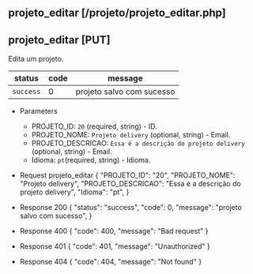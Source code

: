## projeto_editar [/projeto/projeto_editar.php]

## projeto_editar [PUT]

Edita um projeto.

status    | code | message
---       | ---  | ---
`success` |  0   | projeto salvo com sucesso

+ Parameters 
    + PROJETO_ID: `20` (required, string) - ID.
    + PROJETO_NOME: `Projeto delivery` (optional, string) - Email.
    + PROJETO_DESCRICAO: `Essa é a descrição do projeto delivery` (optional, string) - Email.
    + Idioma: `pt`(required, string) - Idioma.

+ Request projeto_editar
    {
        "PROJETO_ID": "20",
        "PROJETO_NOME": "Projeto delivery",
        "PROJETO_DESCRICAO": "Essa é a descrição do projeto delivery",
        "Idioma": "pt",
    }

+ Response 200
    {
        "status": "success",
        "code": 0,
        "message": "projeto salvo com sucesso",
    }

+ Response 400
    {
        "code": 400,
        "message": "Bad request"
    }

+ Response 401
    {
        "code": 401,
        "message": "Unauthorized"
    }

+ Response 404
    {
        "code": 404,
        "message": "Not found"
    }